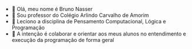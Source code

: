 - 👋 Olá, meu nome é Bruno Nasser
- 👀 Sou professor do Colégio Arlindo Carvalho de Amorim
- 🌱 Leciono a disciplina de Pensamento Computacional, Lógica e Programação
- 💞️ A intenção é colaborar e orientar aos meus alunos no entendimento e execução da programação de forma geral

<!---

elfessor/elfessor is a ✨ special ✨ repository because its `README.md` (this file) appears on your GitHub profile.
You can click the Preview link to take a look at your changes.
--->
